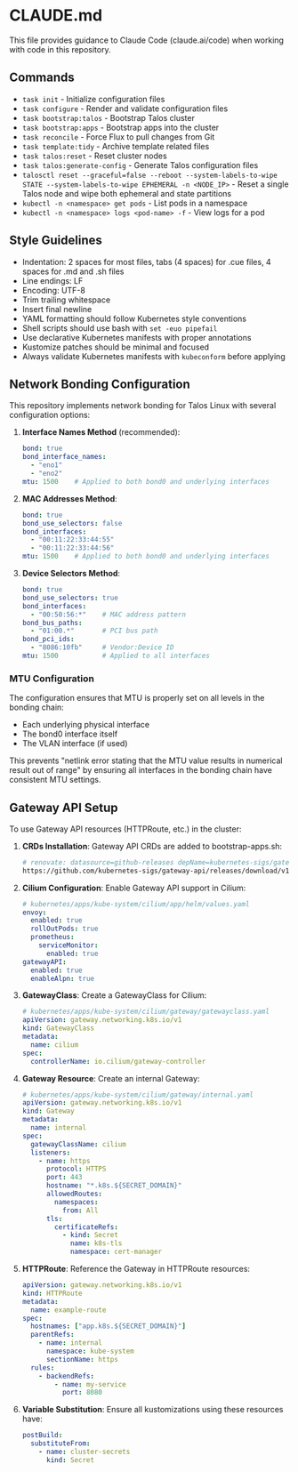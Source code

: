 # CLAUDE.md

This file provides guidance to Claude Code (claude.ai/code) when working with code in this repository.

## Commands

- `task init` - Initialize configuration files
- `task configure` - Render and validate configuration files
- `task bootstrap:talos` - Bootstrap Talos cluster
- `task bootstrap:apps` - Bootstrap apps into the cluster
- `task reconcile` - Force Flux to pull changes from Git
- `task template:tidy` - Archive template related files
- `task talos:reset` - Reset cluster nodes
- `task talos:generate-config` - Generate Talos configuration files
- `talosctl reset --graceful=false --reboot --system-labels-to-wipe STATE --system-labels-to-wipe EPHEMERAL -n <NODE_IP>` - Reset a single Talos node and wipe both ephemeral and state partitions
- `kubectl -n <namespace> get pods` - List pods in a namespace
- `kubectl -n <namespace> logs <pod-name> -f` - View logs for a pod

## Style Guidelines

- Indentation: 2 spaces for most files, tabs (4 spaces) for .cue files, 4 spaces for .md and .sh files
- Line endings: LF
- Encoding: UTF-8
- Trim trailing whitespace
- Insert final newline
- YAML formatting should follow Kubernetes style conventions
- Shell scripts should use bash with `set -euo pipefail`
- Use declarative Kubernetes manifests with proper annotations
- Kustomize patches should be minimal and focused
- Always validate Kubernetes manifests with `kubeconform` before applying

## Network Bonding Configuration

This repository implements network bonding for Talos Linux with several configuration options:

1. **Interface Names Method** (recommended):
   ```yaml
   bond: true
   bond_interface_names:
     - "eno1"
     - "eno2"
   mtu: 1500    # Applied to both bond0 and underlying interfaces
   ```

2. **MAC Addresses Method**:
   ```yaml
   bond: true
   bond_use_selectors: false
   bond_interfaces:
     - "00:11:22:33:44:55"
     - "00:11:22:33:44:56"
   mtu: 1500    # Applied to both bond0 and underlying interfaces
   ```

3. **Device Selectors Method**:
   ```yaml
   bond: true
   bond_use_selectors: true
   bond_interfaces:
     - "00:50:56:*"    # MAC address pattern
   bond_bus_paths:
     - "01:00.*"       # PCI bus path
   bond_pci_ids:
     - "8086:10fb"     # Vendor:Device ID
   mtu: 1500           # Applied to all interfaces
   ```

### MTU Configuration

The configuration ensures that MTU is properly set on all levels in the bonding chain:
- Each underlying physical interface
- The bond0 interface itself 
- The VLAN interface (if used)

This prevents "netlink error stating that the MTU value results in numerical result out of range" by ensuring all interfaces in the bonding chain have consistent MTU settings.

## Gateway API Setup

To use Gateway API resources (HTTPRoute, etc.) in the cluster:

1. **CRDs Installation**: Gateway API CRDs are added to bootstrap-apps.sh:
   ```bash
   # renovate: datasource=github-releases depName=kubernetes-sigs/gateway-api
   https://github.com/kubernetes-sigs/gateway-api/releases/download/v1.2.1/experimental-install.yaml
   ```

2. **Cilium Configuration**: Enable Gateway API support in Cilium:
   ```yaml
   # kubernetes/apps/kube-system/cilium/app/helm/values.yaml
   envoy:
     enabled: true
     rollOutPods: true
     prometheus:
       serviceMonitor:
         enabled: true
   gatewayAPI:
     enabled: true
     enableAlpn: true
   ```

3. **GatewayClass**: Create a GatewayClass for Cilium:
   ```yaml
   # kubernetes/apps/kube-system/cilium/gateway/gatewayclass.yaml
   apiVersion: gateway.networking.k8s.io/v1
   kind: GatewayClass
   metadata:
     name: cilium
   spec:
     controllerName: io.cilium/gateway-controller
   ```

4. **Gateway Resource**: Create an internal Gateway:
   ```yaml
   # kubernetes/apps/kube-system/cilium/gateway/internal.yaml
   apiVersion: gateway.networking.k8s.io/v1
   kind: Gateway
   metadata:
     name: internal
   spec:
     gatewayClassName: cilium
     listeners:
       - name: https
         protocol: HTTPS
         port: 443
         hostname: "*.k8s.${SECRET_DOMAIN}"
         allowedRoutes:
           namespaces:
             from: All
         tls:
           certificateRefs:
             - kind: Secret
               name: k8s-tls
               namespace: cert-manager
   ```

5. **HTTPRoute**: Reference the Gateway in HTTPRoute resources:
   ```yaml
   apiVersion: gateway.networking.k8s.io/v1
   kind: HTTPRoute
   metadata:
     name: example-route
   spec:
     hostnames: ["app.k8s.${SECRET_DOMAIN}"]
     parentRefs:
       - name: internal
         namespace: kube-system
         sectionName: https
     rules:
       - backendRefs:
           - name: my-service
             port: 8080
   ```

6. **Variable Substitution**: Ensure all kustomizations using these resources have:
   ```yaml
   postBuild:
     substituteFrom:
       - name: cluster-secrets
         kind: Secret
   ```